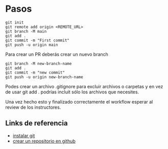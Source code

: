 # Pasos
```
git init
git remote add origin <REMOTE_URL>
git branch -M main
git add .
git commit -m "First commit"
git push -u origin main
```
Para crear un PR deberás crear un nuevo branch
```
git branch -M new-branch-name
git add .
git commit -m "new commit"
git push -u origin new-branch-name
```

Podes crear un archivo .gitignore para excluir archivos o carpetas y en vez de usar git add . podrías incluit sólo los archivos que necesites.

Una vez hecho esto y finalizado correctamente el workflow esperar al review de los instructores.

## Links de referencia
- [instalar git](https://github.com/git-guides/install-git)
- [crear un repositorio en github](https://docs.github.com/en/get-started/quickstart/create-a-repo)
